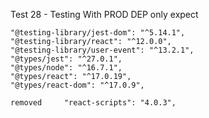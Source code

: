 Test 28 - Testing With PROD DEP only expect 


    "@testing-library/jest-dom": "^5.14.1",
    "@testing-library/react": "^12.0.0",
    "@testing-library/user-event": "^13.2.1",
    "@types/jest": "^27.0.1",
    "@types/node": "^16.7.1",
    "@types/react": "^17.0.19",
    "@types/react-dom": "^17.0.9",

    removed     "react-scripts": "4.0.3",